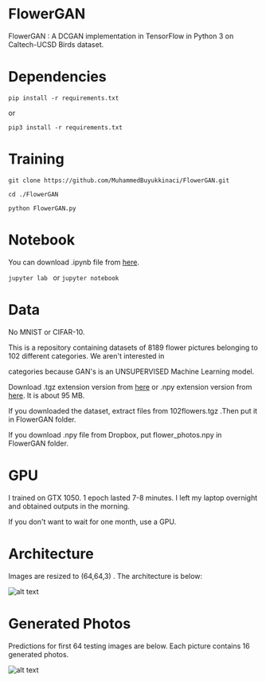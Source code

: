 # FlowerGAN
FlowerGAN : A DCGAN implementation in TensorFlow in Python 3 on Caltech-UCSD Birds dataset.

# Dependencies

```pip install -r requirements.txt```

or

```pip3 install -r requirements.txt```

# Training

```git clone https://github.com/MuhammedBuyukkinaci/FlowerGAN.git```

```cd ./FlowerGAN```

```python FlowerGAN.py ```

# Notebook

You can  download .ipynb file from [here](https://github.com/MuhammedBuyukkinaci/My-Jupyter-Files-1/blob/master/FLOWER_dcgan.ipynb).

```jupyter lab ``` or ```jupyter notebook ```

# Data
No MNIST or CIFAR-10. 

This is a repository containing datasets of 8189 flower pictures belonging to 102 different categories. We aren't interested in

categories because GAN's is an UNSUPERVISED Machine Learning model.

Download .tgz extension version from [here](
http://www.robots.ox.ac.uk/~vgg/data/flowers/102/) or .npy extension version from [here](
https://www.dropbox.com/s/gmu2cxgjktcnw40/flower_photos.npy?dl=0). It is about 95 MB.

If you downloaded the dataset, extract files from 102flowers.tgz .Then put it in FlowerGAN folder.

If you download .npy file from Dropbox, put flower_photos.npy in FlowerGAN folder.

# GPU
I trained on GTX 1050. 1 epoch lasted 7-8 minutes. I left my laptop overnight and obtained outputs in the morning.

If you don't want to wait for one month, use a GPU.

# Architecture
Images are resized to (64,64,3) . The architecture is below:

![alt text](https://cdn-images-1.medium.com/max/1800/1*JnUzBXe5Zq-HT--iNKrCuQ.png) 

# Generated Photos
Predictions for first 64 testing images are below. Each picture contains 16 generated photos.

![alt text](https://github.com/MuhammedBuyukkinaci/FlowerGAN/blob/master/generated_photos.gif)
